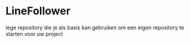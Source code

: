 # LineFollower

lege repository die je als basis kan gebruiken om een eigen repository te starten voor uw project
